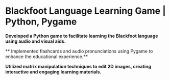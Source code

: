 # Blackfoot Language Learning Game | Python, Pygame

**Developed a Python game to facilitate learning the Blackfoot language using audio and visual aids.**

** Implemented flashcards and audio pronunciations using Pygame to enhance the educational experience.**

**Utilized matrix manipulation techniques to edit 2D images, creating interactive and engaging learning materials.**
